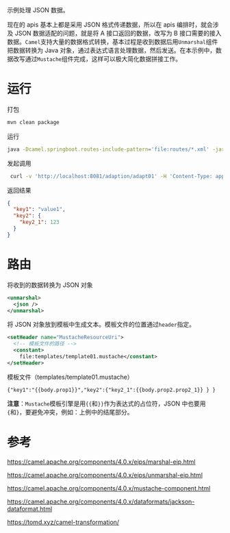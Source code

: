 示例处理 JSON 数据。

现在的 apis 基本上都是采用 JSON 格式传递数据，所以在 apis 编排时，就会涉及 JSON 数据适配的问题，就是将 A 接口返回的数据，改写为 B 接口需要的接入数据。`Camel`支持大量的数据格式转换，基本过程是收到数据后用`Unmarshal`组件把数据转换为 Java 对象，通过表达式语言处理数据，然后发送。在本示例中，数据改写通过`Mustache`组件完成，这样可以极大简化数据拼接工作。

# 运行

打包

```sh
mvn clean package
```

运行

```sh
java -Dcamel.springboot.routes-include-pattern='file:routes/*.xml' -jar ./target/adaption-1.0-SNAPSHOT.jar
```

发起调用

```sh
 curl -v 'http://localhost:8081/adaption/adapt01' -H 'Content-Type: application/json'  -d '{"prop1":"value1","prop2":{"prop2_1":123}}
```

返回结果

```json
{
  "key1": "value1",
  "key2": {
    "key2_1": 123
  }
}
```

# 路由

将收到的数据转换为 JSON 对象

```xml
<unmarshal>
  <json />
</unmarshal>
```

将 JSON 对象放到模板中生成文本。模板文件的位置通过`header`指定。

```xml
<setHeader name="MustacheResourceUri">
  <!-- 模板文件的路径 -->
  <constant>
    file:templates/template01.mustache</constant>
</setHeader>
```

模板文件（templates/template01.mustache）

```
{"key1":"{{body.prop1}}","key2":{"key2_1":{{body.prop2.prop2_1}} } }
```

**注意**：`Mustache`模板引擎是用`{{`和`}}`作为表达式的占位符，JSON 中也要用`{`和`}`，要避免冲突，例如：上例中的结尾部分。

# 参考

https://camel.apache.org/components/4.0.x/eips/marshal-eip.html

https://camel.apache.org/components/4.0.x/eips/unmarshal-eip.html

https://camel.apache.org/components/4.0.x/mustache-component.html

https://camel.apache.org/components/4.0.x/dataformats/jackson-dataformat.html

https://tomd.xyz/camel-transformation/
